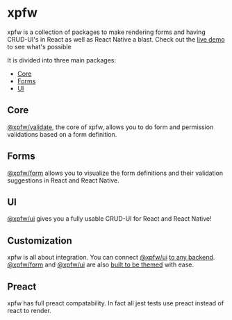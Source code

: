 # xpfw

xpfw is a collection of packages to make rendering forms and having CRUD-UI's in React as well as React Native a blast. Check out the [live demo](https://xpfw.github.io) to see what's possible

It is divided into three main packages:
- [Core](#Core)
- [Forms](#Forms)
- [UI](#UI)

## Core
[@xpfw/validate](https://xpfw.github.io/form), the core of xpfw, allows you to do form and permission validations based on a form definition.

## Forms
[@xpfw/form](https://xpfw.github.io/form) allows you to visualize the form definitions and their validation suggestions in React and React Native.

## UI
[@xpfw/ui](https://xpfw.github.io/ui) gives you a fully usable CRUD-UI for React and React Native!

## Customization
xpfw is all about integration.
You can connect [@xpfw/ui](https://xpfw.github.io/ui) [to any backend](https://xpfw.github.io/docs/ui/backend).
[@xpfw/form](https://xpfw.github.io/form) and [@xpfw/ui](https://xpfw.github.io/ui) are also [built to be themed](https://xpfw.github.io/docs/ui/theme) with ease.

## Preact
xpfw has full preact compatability. In fact all jest tests use preact instead of react to render.